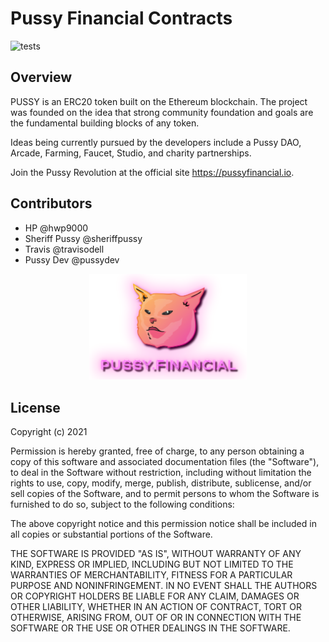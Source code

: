 # Pussy Financial Contracts

![tests](https://github.com/Pussy-Financial/pussy-contracts/actions/workflows/master.yml/badge.svg)

## Overview

PUSSY is an ERC20 token built on the Ethereum blockchain. The project was founded on the idea that strong community foundation and goals are the fundamental building blocks of any token.

Ideas being currently pursued by the developers include a Pussy DAO, Arcade, Farming, Faucet, Studio, and charity partnerships.

Join the Pussy Revolution at the official site <https://pussyfinancial.io>.

## Contributors

-   HP @hwp9000
-   Sheriff Pussy @sheriffpussy
-   Travis @travisodell
-   Pussy Dev @pussydev

<div align="center">
  <img alt="pussy" style="width: 50%" src="./docs/logo.png" />
</div>

## License

Copyright (c) 2021

Permission is hereby granted, free of charge, to any person obtaining
a copy of this software and associated documentation files (the
"Software"), to deal in the Software without restriction, including
without limitation the rights to use, copy, modify, merge, publish,
distribute, sublicense, and/or sell copies of the Software, and to
permit persons to whom the Software is furnished to do so, subject to
the following conditions:

The above copyright notice and this permission notice shall be
included in all copies or substantial portions of the Software.

THE SOFTWARE IS PROVIDED "AS IS", WITHOUT WARRANTY OF ANY KIND,
EXPRESS OR IMPLIED, INCLUDING BUT NOT LIMITED TO THE WARRANTIES OF
MERCHANTABILITY, FITNESS FOR A PARTICULAR PURPOSE AND
NONINFRINGEMENT. IN NO EVENT SHALL THE AUTHORS OR COPYRIGHT HOLDERS BE
LIABLE FOR ANY CLAIM, DAMAGES OR OTHER LIABILITY, WHETHER IN AN ACTION
OF CONTRACT, TORT OR OTHERWISE, ARISING FROM, OUT OF OR IN CONNECTION
WITH THE SOFTWARE OR THE USE OR OTHER DEALINGS IN THE SOFTWARE.
